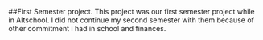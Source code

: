 ##First Semester project. 
This project was our first semester project while in Altschool. I did not continue my second semester with them because of other commitment i had in school and finances. 
